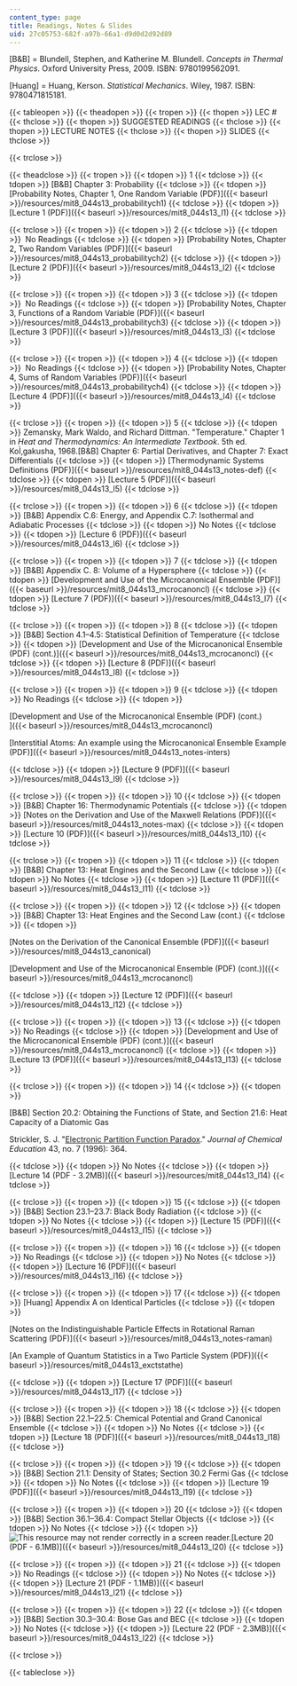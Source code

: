 ```yaml
---
content_type: page
title: Readings, Notes & Slides
uid: 27c05753-682f-a97b-66a1-d9d0d2d92d89
---
```


\[B&B\] = Blundell, Stephen, and Katherine M. Blundell. _Concepts in Thermal Physics_. Oxford University Press, 2009. ISBN: 9780199562091.

\[Huang\] = Huang, Kerson. _Statistical Mechanics_. Wiley, 1987. ISBN: 9780471815181.

{{< tableopen >}}
{{< theadopen >}}
{{< tropen >}}
{{< thopen >}}
LEC #
{{< thclose >}}
{{< thopen >}}
SUGGESTED READINGS
{{< thclose >}}
{{< thopen >}}
LECTURE NOTES
{{< thclose >}}
{{< thopen >}}
SLIDES
{{< thclose >}}

{{< trclose >}}

{{< theadclose >}}
{{< tropen >}}
{{< tdopen >}}
1
{{< tdclose >}}
{{< tdopen >}}
\[B&B\] Chapter 3: Probability
{{< tdclose >}}
{{< tdopen >}}
[Probability Notes, Chapter 1, One Random Variable (PDF)]({{< baseurl >}}/resources/mit8_044s13_probabilitych1)
{{< tdclose >}}
{{< tdopen >}}
[Lecture 1 (PDF)]({{< baseurl >}}/resources/mit8_044s13_l1)
{{< tdclose >}}

{{< trclose >}}
{{< tropen >}}
{{< tdopen >}}
2
{{< tdclose >}}
{{< tdopen >}}
 No Readings
{{< tdclose >}}
{{< tdopen >}}
[Probability Notes, Chapter 2, Two Random Variables (PDF)]({{< baseurl >}}/resources/mit8_044s13_probabilitych2)
{{< tdclose >}}
{{< tdopen >}}
[Lecture 2 (PDF)]({{< baseurl >}}/resources/mit8_044s13_l2)
{{< tdclose >}}

{{< trclose >}}
{{< tropen >}}
{{< tdopen >}}
3
{{< tdclose >}}
{{< tdopen >}}
 No Readings
{{< tdclose >}}
{{< tdopen >}}
[Probability Notes, Chapter 3, Functions of a Random Variable (PDF)]({{< baseurl >}}/resources/mit8_044s13_probabilitych3)
{{< tdclose >}}
{{< tdopen >}}
[Lecture 3 (PDF)]({{< baseurl >}}/resources/mit8_044s13_l3)
{{< tdclose >}}

{{< trclose >}}
{{< tropen >}}
{{< tdopen >}}
4
{{< tdclose >}}
{{< tdopen >}}
 No Readings
{{< tdclose >}}
{{< tdopen >}}
[Probability Notes, Chapter 4, Sums of Random Variables (PDF)]({{< baseurl >}}/resources/mit8_044s13_probabilitych4)
{{< tdclose >}}
{{< tdopen >}}
[Lecture 4 (PDF)]({{< baseurl >}}/resources/mit8_044s13_l4)
{{< tdclose >}}

{{< trclose >}}
{{< tropen >}}
{{< tdopen >}}
5
{{< tdclose >}}
{{< tdopen >}}
Zemansky, Mark Waldo, and Richard Dittman. "Temperature." Chapter 1 in _Heat and Thermodynamics: An Intermediate Textbook_. 5th ed. KoÌ‚gakusha, 1968.\[B&B\] Chapter 6: Partial Derivatives, and Chapter 7: Exact Differentials
{{< tdclose >}}
{{< tdopen >}}
[Thermodynamic Systems Definitions (PDF)]({{< baseurl >}}/resources/mit8_044s13_notes-def)
{{< tdclose >}}
{{< tdopen >}}
[Lecture 5 (PDF)]({{< baseurl >}}/resources/mit8_044s13_l5)
{{< tdclose >}}

{{< trclose >}}
{{< tropen >}}
{{< tdopen >}}
6
{{< tdclose >}}
{{< tdopen >}}
\[B&B\] Appendix C.6: Energy, and Appendix C.7: Isothermal and Adiabatic Processes
{{< tdclose >}}
{{< tdopen >}}
No Notes
{{< tdclose >}}
{{< tdopen >}}
[Lecture 6 (PDF)]({{< baseurl >}}/resources/mit8_044s13_l6)
{{< tdclose >}}

{{< trclose >}}
{{< tropen >}}
{{< tdopen >}}
7
{{< tdclose >}}
{{< tdopen >}}
\[B&B\] Appendix C. 8: Volume of a Hypersphere
{{< tdclose >}}
{{< tdopen >}}
[Development and Use of the Microcanonical Ensemble (PDF)]({{< baseurl >}}/resources/mit8_044s13_mcrocanoncl)
{{< tdclose >}}
{{< tdopen >}}
[Lecture 7 (PDF)]({{< baseurl >}}/resources/mit8_044s13_l7)
{{< tdclose >}}

{{< trclose >}}
{{< tropen >}}
{{< tdopen >}}
8
{{< tdclose >}}
{{< tdopen >}}
\[B&B\] Section 4.1–4.5: Statistical Definition of Temperature
{{< tdclose >}}
{{< tdopen >}}
[Development and Use of the Microcanonical Ensemble (PDF) (cont.)]({{< baseurl >}}/resources/mit8_044s13_mcrocanoncl)
{{< tdclose >}}
{{< tdopen >}}
[Lecture 8 (PDF)]({{< baseurl >}}/resources/mit8_044s13_l8)
{{< tdclose >}}

{{< trclose >}}
{{< tropen >}}
{{< tdopen >}}
9
{{< tdclose >}}
{{< tdopen >}}
No Readings
{{< tdclose >}}
{{< tdopen >}}


[Development and Use of the Microcanonical Ensemble (PDF) (cont.)  
]({{< baseurl >}}/resources/mit8_044s13_mcrocanoncl)

[Interstitial Atoms: An example using the Microcanonical Ensemble Example (PDF)]({{< baseurl >}}/resources/mit8_044s13_notes-inters)


{{< tdclose >}}
{{< tdopen >}}
[Lecture 9 (PDF)]({{< baseurl >}}/resources/mit8_044s13_l9)
{{< tdclose >}}

{{< trclose >}}
{{< tropen >}}
{{< tdopen >}}
10
{{< tdclose >}}
{{< tdopen >}}
\[B&B\] Chapter 16: Thermodynamic Potentials
{{< tdclose >}}
{{< tdopen >}}
[Notes on the Derivation and Use of the Maxwell Relations (PDF)]({{< baseurl >}}/resources/mit8_044s13_notes-max)
{{< tdclose >}}
{{< tdopen >}}
[Lecture 10 (PDF)]({{< baseurl >}}/resources/mit8_044s13_l10)
{{< tdclose >}}

{{< trclose >}}
{{< tropen >}}
{{< tdopen >}}
11
{{< tdclose >}}
{{< tdopen >}}
\[B&B\] Chapter 13: Heat Engines and the Second Law
{{< tdclose >}}
{{< tdopen >}}
No Notes
{{< tdclose >}}
{{< tdopen >}}
[Lecture 11 (PDF)]({{< baseurl >}}/resources/mit8_044s13_l11)
{{< tdclose >}}

{{< trclose >}}
{{< tropen >}}
{{< tdopen >}}
12
{{< tdclose >}}
{{< tdopen >}}
\[B&B\] Chapter 13: Heat Engines and the Second Law (cont.)
{{< tdclose >}}
{{< tdopen >}}


[Notes on the Derivation of the Canonical Ensemble (PDF)]({{< baseurl >}}/resources/mit8_044s13_canonical)

[Development and Use of the Microcanonical Ensemble (PDF) (cont.)]({{< baseurl >}}/resources/mit8_044s13_mcrocanoncl)


{{< tdclose >}}
{{< tdopen >}}
[Lecture 12 (PDF)]({{< baseurl >}}/resources/mit8_044s13_l12)
{{< tdclose >}}

{{< trclose >}}
{{< tropen >}}
{{< tdopen >}}
13
{{< tdclose >}}
{{< tdopen >}}
No Readings
{{< tdclose >}}
{{< tdopen >}}
[Development and Use of the Microcanonical Ensemble (PDF) (cont.)]({{< baseurl >}}/resources/mit8_044s13_mcrocanoncl)
{{< tdclose >}}
{{< tdopen >}}
[Lecture 13 (PDF)]({{< baseurl >}}/resources/mit8_044s13_l13)
{{< tdclose >}}

{{< trclose >}}
{{< tropen >}}
{{< tdopen >}}
14
{{< tdclose >}}
{{< tdopen >}}


\[B&B\] Section 20.2: Obtaining the Functions of State, and Section 21.6: Heat Capacity of a Diatomic Gas

Strickler, S. J. "[Electronic Partition Function Paradox](http://dx.doi.org/10.1021/ed043p364)." _Journal of Chemical Education_ 43, no. 7 (1996): 364.


{{< tdclose >}}
{{< tdopen >}}
No Notes
{{< tdclose >}}
{{< tdopen >}}
[Lecture 14 (PDF - 3.2MB)]({{< baseurl >}}/resources/mit8_044s13_l14)
{{< tdclose >}}

{{< trclose >}}
{{< tropen >}}
{{< tdopen >}}
15
{{< tdclose >}}
{{< tdopen >}}
\[B&B\] Section 23.1–23.7: Black Body Radiation
{{< tdclose >}}
{{< tdopen >}}
No Notes
{{< tdclose >}}
{{< tdopen >}}
[Lecture 15 (PDF)]({{< baseurl >}}/resources/mit8_044s13_l15)
{{< tdclose >}}

{{< trclose >}}
{{< tropen >}}
{{< tdopen >}}
16
{{< tdclose >}}
{{< tdopen >}}
No Readings
{{< tdclose >}}
{{< tdopen >}}
No Notes
{{< tdclose >}}
{{< tdopen >}}
[Lecture 16 (PDF)]({{< baseurl >}}/resources/mit8_044s13_l16)
{{< tdclose >}}

{{< trclose >}}
{{< tropen >}}
{{< tdopen >}}
17
{{< tdclose >}}
{{< tdopen >}}
\[Huang\] Appendix A on Identical Particles
{{< tdclose >}}
{{< tdopen >}}


[Notes on the Indistinguishable Particle Effects in Rotational Raman Scattering (PDF)]({{< baseurl >}}/resources/mit8_044s13_notes-raman)

[An Example of Quantum Statistics in a Two Particle System (PDF)]({{< baseurl >}}/resources/mit8_044s13_exctstathe)


{{< tdclose >}}
{{< tdopen >}}
[Lecture 17 (PDF)]({{< baseurl >}}/resources/mit8_044s13_l17)
{{< tdclose >}}

{{< trclose >}}
{{< tropen >}}
{{< tdopen >}}
18
{{< tdclose >}}
{{< tdopen >}}
\[B&B\] Section 22.1–22.5: Chemical Potential and Grand Canonical Ensemble
{{< tdclose >}}
{{< tdopen >}}
No Notes
{{< tdclose >}}
{{< tdopen >}}
[Lecture 18 (PDF)]({{< baseurl >}}/resources/mit8_044s13_l18)
{{< tdclose >}}

{{< trclose >}}
{{< tropen >}}
{{< tdopen >}}
19
{{< tdclose >}}
{{< tdopen >}}
\[B&B\] Section 21.1: Density of States; Section 30.2 Fermi Gas
{{< tdclose >}}
{{< tdopen >}}
No Notes
{{< tdclose >}}
{{< tdopen >}}
[Lecture 19 (PDF)]({{< baseurl >}}/resources/mit8_044s13_l19)
{{< tdclose >}}

{{< trclose >}}
{{< tropen >}}
{{< tdopen >}}
20
{{< tdclose >}}
{{< tdopen >}}
\[B&B\] Section 36.1–36.4: Compact Stellar Objects
{{< tdclose >}}
{{< tdopen >}}
No Notes
{{< tdclose >}}
{{< tdopen >}}
![This resource may not render correctly in a screen reader.](/images/inacessible.gif)[Lecture 20 (PDF - 6.1MB)]({{< baseurl >}}/resources/mit8_044s13_l20)
{{< tdclose >}}

{{< trclose >}}
{{< tropen >}}
{{< tdopen >}}
21
{{< tdclose >}}
{{< tdopen >}}
No Readings
{{< tdclose >}}
{{< tdopen >}}
No Notes
{{< tdclose >}}
{{< tdopen >}}
[Lecture 21 (PDF - 1.1MB)]({{< baseurl >}}/resources/mit8_044s13_l21)
{{< tdclose >}}

{{< trclose >}}
{{< tropen >}}
{{< tdopen >}}
22
{{< tdclose >}}
{{< tdopen >}}
\[B&B\] Section 30.3–30.4: Bose Gas and BEC
{{< tdclose >}}
{{< tdopen >}}
No Notes
{{< tdclose >}}
{{< tdopen >}}
[Lecture 22 (PDF - 2.3MB)]({{< baseurl >}}/resources/mit8_044s13_l22)
{{< tdclose >}}

{{< trclose >}}

{{< tableclose >}}